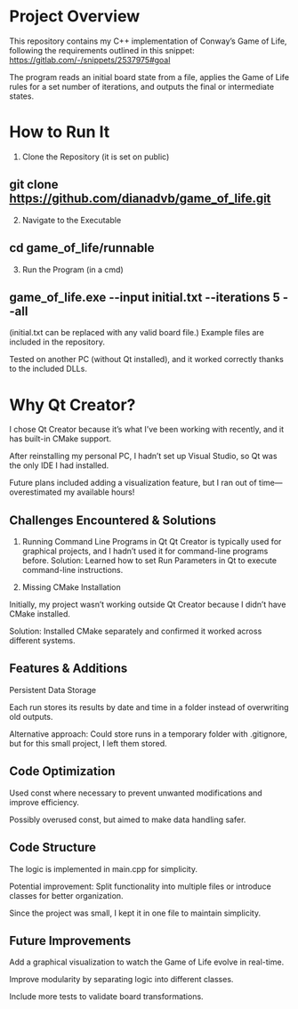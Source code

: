 # Project Overview

This repository contains my C++ implementation of Conway’s Game of Life, following the requirements outlined in this snippet: https://gitlab.com/-/snippets/2537975#goal

The program reads an initial board state from a file, applies the Game of Life rules for a set number of iterations, and outputs the final or intermediate states.

# How to Run It

1. Clone the Repository (it is set on public)

   
git clone https://github.com/dianadvb/game_of_life.git
---

2. Navigate to the Executable

cd game_of_life/runnable
---

3. Run the Program (in a cmd)

game_of_life.exe --input initial.txt --iterations 5 --all
---

(initial.txt can be replaced with any valid board file.)
Example files are included in the repository.

Tested on another PC (without Qt installed), and it worked correctly thanks to the included DLLs.


# Why Qt Creator?

I chose Qt Creator because it’s what I’ve been working with recently, and it has built-in CMake support.

After reinstalling my personal PC, I hadn’t set up Visual Studio, so Qt was the only IDE I had installed.

Future plans included adding a visualization feature, but I ran out of time—overestimated my available hours!

  ## Challenges Encountered & Solutions

1. Running Command Line Programs in Qt
Qt Creator is typically used for graphical projects, and I hadn’t used it for command-line programs before.
Solution: Learned how to set Run Parameters in Qt to execute command-line instructions.

2. Missing CMake Installation
   
Initially, my project wasn’t working outside Qt Creator because I didn’t have CMake installed.

Solution: Installed CMake separately and confirmed it worked across different systems. 


  ## Features & Additions

Persistent Data Storage

Each run stores its results by date and time in a folder instead of overwriting old outputs.

Alternative approach: Could store runs in a temporary folder with .gitignore, but for this small project, I left them stored.


 ##  Code Optimization

Used const where necessary to prevent unwanted modifications and improve efficiency.

Possibly overused const, but aimed to make data handling safer.


 ## Code Structure

The logic is implemented in main.cpp for simplicity.

Potential improvement: Split functionality into multiple files or introduce classes for better organization.

Since the project was small, I kept it in one file to maintain simplicity.


##  Future Improvements

Add a graphical visualization to watch the Game of Life evolve in real-time.

Improve modularity by separating logic into different classes.

Include more tests to validate board transformations.
